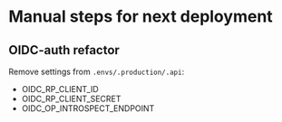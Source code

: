# Manual steps for next deployment

## OIDC-auth refactor

Remove settings from `.envs/.production/.api`:

 * OIDC_RP_CLIENT_ID
 * OIDC_RP_CLIENT_SECRET
 * OIDC_OP_INTROSPECT_ENDPOINT
